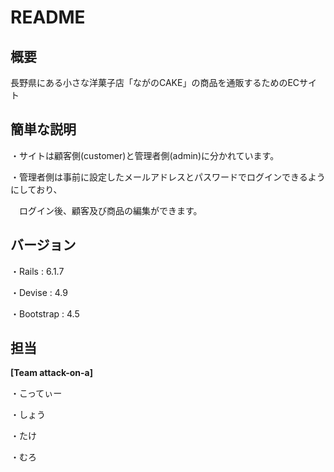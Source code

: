 # README

## 概要
長野県にある小さな洋菓子店「ながのCAKE」の商品を通販するためのECサイト

## 簡単な説明
・サイトは顧客側(customer)と管理者側(admin)に分かれています。

・管理者側は事前に設定したメールアドレスとパスワードでログインできるようにしており、

　ログイン後、顧客及び商品の編集ができます。
## バージョン
・Rails : 6.1.7

・Devise : 4.9

・Bootstrap : 4.5

## 担当
**[Team attack-on-a]**

・こってぃー

・しょう

・たけ

・むろ
